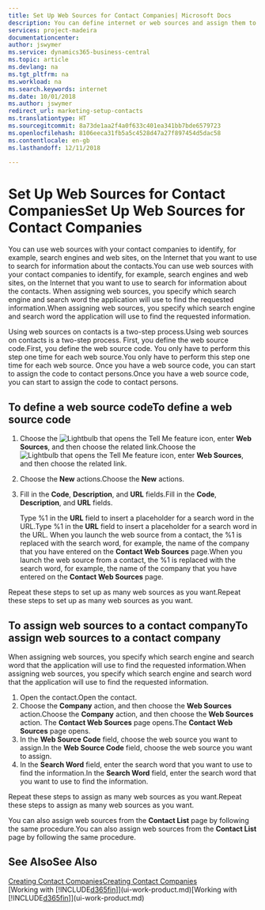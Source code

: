 ```yaml
---
title: Set Up Web Sources for Contact Companies| Microsoft Docs
description: You can define internet or web sources and assign them to a contact company to help identify how you want to search for information about your contacts.
services: project-madeira
documentationcenter: 
author: jswymer
ms.service: dynamics365-business-central
ms.topic: article
ms.devlang: na
ms.tgt_pltfrm: na
ms.workload: na
ms.search.keywords: internet
ms.date: 10/01/2018
ms.author: jswymer
redirect_url: marketing-setup-contacts
ms.translationtype: HT
ms.sourcegitcommit: 8a73de1aa2f4a0f633c401ea341bb7bde6579723
ms.openlocfilehash: 8106eeca31fb5a5c4528d47a27f897454d5dac58
ms.contentlocale: en-gb
ms.lasthandoff: 12/11/2018

---
```

# <a name="set-up-web-sources-for-contact-companies"></a><span data-ttu-id="4c830-103">Set Up Web Sources for Contact Companies</span><span class="sxs-lookup"><span data-stu-id="4c830-103">Set Up Web Sources for Contact Companies</span></span>
<span data-ttu-id="4c830-104">You can use web sources with your contact companies to identify, for example, search engines and web sites, on the Internet that you want to use to search for information about the contacts.</span><span class="sxs-lookup"><span data-stu-id="4c830-104">You can use web sources with your contact companies to identify, for example, search engines and web sites, on the Internet that you want to use to search for information about the contacts.</span></span> <span data-ttu-id="4c830-105">When assigning web sources, you specify which search engine and search word the application will use to find the requested information.</span><span class="sxs-lookup"><span data-stu-id="4c830-105">When assigning web sources, you specify which search engine and search word the application will use to find the requested information.</span></span>

<span data-ttu-id="4c830-106">Using web sources on contacts is a two-step process.</span><span class="sxs-lookup"><span data-stu-id="4c830-106">Using web sources on contacts is a two-step process.</span></span> <span data-ttu-id="4c830-107">First, you define the web source code.</span><span class="sxs-lookup"><span data-stu-id="4c830-107">First, you define the web source code.</span></span> <span data-ttu-id="4c830-108">You only have to perform this step one time for each web source.</span><span class="sxs-lookup"><span data-stu-id="4c830-108">You only have to perform this step one time for each web source.</span></span> <span data-ttu-id="4c830-109">Once you have a web source code, you can start to assign the code to contact persons.</span><span class="sxs-lookup"><span data-stu-id="4c830-109">Once you have a web source code, you can start to assign the code to contact persons.</span></span>

## <a name="to-define-a-web-source-code"></a><span data-ttu-id="4c830-110">To define a web source code</span><span class="sxs-lookup"><span data-stu-id="4c830-110">To define a web source code</span></span>
1. <span data-ttu-id="4c830-111">Choose the ![Lightbulb that opens the Tell Me feature](media/ui-search/search_small.png "Tell me what you want to do") icon, enter **Web Sources**, and then choose the related link.</span><span class="sxs-lookup"><span data-stu-id="4c830-111">Choose the ![Lightbulb that opens the Tell Me feature](media/ui-search/search_small.png "Tell me what you want to do") icon, enter **Web Sources**, and then choose the related link.</span></span>
2. <span data-ttu-id="4c830-112">Choose the **New** actions.</span><span class="sxs-lookup"><span data-stu-id="4c830-112">Choose the **New** actions.</span></span>
3. <span data-ttu-id="4c830-113">Fill in the **Code**, **Description**, and **URL** fields.</span><span class="sxs-lookup"><span data-stu-id="4c830-113">Fill in the **Code**, **Description**, and **URL** fields.</span></span>

    <span data-ttu-id="4c830-114">Type %1 in the **URL** field to insert a placeholder for a search word in the URL.</span><span class="sxs-lookup"><span data-stu-id="4c830-114">Type %1 in the **URL** field to insert a placeholder for a search word in the URL.</span></span> <span data-ttu-id="4c830-115">When you launch the web source from a contact, the %1 is replaced with the search word, for example, the name of the company that you have entered on the **Contact Web Sources** page.</span><span class="sxs-lookup"><span data-stu-id="4c830-115">When you launch the web source from a contact, the %1 is replaced with the search word, for example, the name of the company that you have entered on the **Contact Web Sources** page.</span></span>

<span data-ttu-id="4c830-116">Repeat these steps to set up as many web sources as you want.</span><span class="sxs-lookup"><span data-stu-id="4c830-116">Repeat these steps to set up as many web sources as you want.</span></span>

## <a name="to-assign-web-sources-to-a-contact-company"></a><span data-ttu-id="4c830-117">To assign web sources to a contact company</span><span class="sxs-lookup"><span data-stu-id="4c830-117">To assign web sources to a contact company</span></span>
<span data-ttu-id="4c830-118">When assigning web sources, you specify which search engine and search word that the application will use to find the requested information.</span><span class="sxs-lookup"><span data-stu-id="4c830-118">When assigning web sources, you specify which search engine and search word that the application will use to find the requested information.</span></span>

1. <span data-ttu-id="4c830-119">Open the contact.</span><span class="sxs-lookup"><span data-stu-id="4c830-119">Open the contact.</span></span>
2. <span data-ttu-id="4c830-120">Choose the **Company** action, and then choose the **Web Sources** action.</span><span class="sxs-lookup"><span data-stu-id="4c830-120">Choose the **Company** action, and then choose the **Web Sources** action.</span></span> <span data-ttu-id="4c830-121">The **Contact Web Sources** page opens.</span><span class="sxs-lookup"><span data-stu-id="4c830-121">The **Contact Web Sources** page opens.</span></span>
3. <span data-ttu-id="4c830-122">In the **Web Source Code** field, choose the web source you want to assign.</span><span class="sxs-lookup"><span data-stu-id="4c830-122">In the **Web Source Code** field, choose the web source you want to assign.</span></span>
4. <span data-ttu-id="4c830-123">In the **Search Word** field, enter the search word that you want to use to find the information.</span><span class="sxs-lookup"><span data-stu-id="4c830-123">In the **Search Word** field, enter the search word that you want to use to find the information.</span></span>

<span data-ttu-id="4c830-124">Repeat these steps to assign as many web sources as you want.</span><span class="sxs-lookup"><span data-stu-id="4c830-124">Repeat these steps to assign as many web sources as you want.</span></span>

<span data-ttu-id="4c830-125">You can also assign web sources from the **Contact List** page by following the same procedure.</span><span class="sxs-lookup"><span data-stu-id="4c830-125">You can also assign web sources from the **Contact List** page by following the same procedure.</span></span>

## <a name="see-also"></a><span data-ttu-id="4c830-126">See Also</span><span class="sxs-lookup"><span data-stu-id="4c830-126">See Also</span></span>
[<span data-ttu-id="4c830-127">Creating Contact Companies</span><span class="sxs-lookup"><span data-stu-id="4c830-127">Creating Contact Companies</span></span>](marketing-create-contact-companies.md)  
<span data-ttu-id="4c830-128">[Working with [!INCLUDE[d365fin](includes/d365fin_md.md)]](ui-work-product.md)</span><span class="sxs-lookup"><span data-stu-id="4c830-128">[Working with [!INCLUDE[d365fin](includes/d365fin_md.md)]](ui-work-product.md)</span></span>

